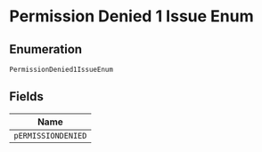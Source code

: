 
# Permission Denied 1 Issue Enum

## Enumeration

`PermissionDenied1IssueEnum`

## Fields

| Name |
|  --- |
| `pERMISSIONDENIED` |

